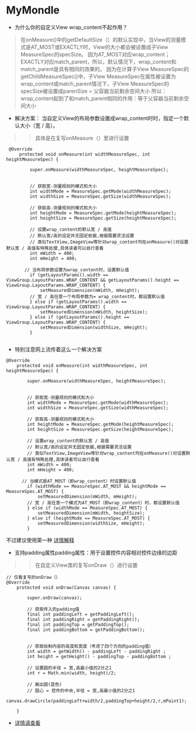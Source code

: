 # MyMondle
* 为什么你的自定义View wrap_content不起作用？ 
 >在onMeasure()中的getDefaultSize（）的默认实现中，当View的测量模式是AT_MOST或EXACTLY时，View的大小都会被设置成子View MeasureSpec的specSize。
 因为AT_MOST对应wrap_content；EXACTLY对应match_parent，所以，默认情况下，wrap_content和match_parent是具有相同的效果的。
 因为在计算子View MeasureSpec的getChildMeasureSpec()中，子View MeasureSpec在属性被设置为wrap_content或match_parent情况下，子View MeasureSpec的specSize被设置成parenSize = 父容器当前剩余空间大小
 所以：wrap_content起到了和match_parent相同的作用：等于父容器当前剩余空间大小
* 解决方案：
当自定义View的布局参数设置成wrap_content时时，指定一个默认大小（宽 / 高）。
>>具体是在复写onMeasure（）里进行设置

~~~
 @Override
     protected void onMeasure(int widthMeasureSpec, int heightMeasureSpec) {
 
         super.onMeasure(widthMeasureSpec, heightMeasureSpec);
 
 
         // 获取宽-测量规则的模式和大小
         int widthMode = MeasureSpec.getMode(widthMeasureSpec);
         int widthSize = MeasureSpec.getSize(widthMeasureSpec);
 
         // 获取高-测量规则的模式和大小
         int heightMode = MeasureSpec.getMode(heightMeasureSpec);
         int heightSize = MeasureSpec.getSize(heightMeasureSpec);
 
         // 设置wrap_content的默认宽 / 高值
         // 默认宽/高的设定并无固定依据,根据需要灵活设置
         // 类似TextView,ImageView等针对wrap_content均在onMeasure()对设置默认宽 / 高值有特殊处理,具体读者可以自行查看
         int mWidth = 400;
         int mHeight = 400;
 
       // 当布局参数设置为wrap_content时，设置默认值
         if (getLayoutParams().width == ViewGroup.LayoutParams.WRAP_CONTENT && getLayoutParams().height == ViewGroup.LayoutParams.WRAP_CONTENT) {
             setMeasuredDimension(mWidth, mHeight);
         // 宽 / 高任意一个布局参数为= wrap_content时，都设置默认值
         } else if (getLayoutParams().width == ViewGroup.LayoutParams.WRAP_CONTENT) {
             setMeasuredDimension(mWidth, heightSize);
         } else if (getLayoutParams().height == ViewGroup.LayoutParams.WRAP_CONTENT) {
             setMeasuredDimension(widthSize, mHeight);
         }
 
~~~
* 特别注意网上流传着这么一个解决方案
~~~
@Override
    protected void onMeasure(int widthMeasureSpec, int heightMeasureSpec) {

        super.onMeasure(widthMeasureSpec, heightMeasureSpec);


        // 获取宽-测量规则的模式和大小
        int widthMode = MeasureSpec.getMode(widthMeasureSpec);
        int widthSize = MeasureSpec.getSize(widthMeasureSpec);

        // 获取高-测量规则的模式和大小
        int heightMode = MeasureSpec.getMode(heightMeasureSpec);
        int heightSize = MeasureSpec.getSize(heightMeasureSpec);

        // 设置wrap_content的默认宽 / 高值
        // 默认宽/高的设定并无固定依据,根据需要灵活设置
        // 类似TextView,ImageView等针对wrap_content均在onMeasure()对设置默认宽 / 高值有特殊处理,具体读者可以自行查看
        int mWidth = 400;
        int mHeight = 400;

      // 当模式是AT_MOST（即wrap_content）时设置默认值
        if (widthMode == MeasureSpec.AT_MOST && heightMode == MeasureSpec.AT_MOST) {
            setMeasuredDimension(mWidth, mHeight);
        // 宽 / 高任意一个模式为AT_MOST（即wrap_content）时，都设置默认值
        } else if (widthMode == MeasureSpec.AT_MOST) {
            setMeasuredDimension(mWidth, heightSize);
        } else if (heightMode == MeasureSpec.AT_MOST) {
            setMeasuredDimension(widthSize, mHeight);
        }

~~~
不过建议使用第一种
[详情解释](https://www.jianshu.com/p/ca118d704b5e)
* 支持padding属性padding属性：用于设置控件内容相对控件边缘的边距
>>在自定义View类的复写onDraw（）进行设置
~~~
// 仅看复写的onDraw（）
@Override
    protected void onDraw(Canvas canvas) {

        super.onDraw(canvas);

        // 获取传入的padding值
        final int paddingLeft = getPaddingLeft();
        final int paddingRight = getPaddingRight();
        final int paddingTop = getPaddingTop();
        final int paddingBottom = getPaddingBottom();


        // 获取绘制内容的高度和宽度（考虑了四个方向的padding值）
        int width = getWidth() - paddingLeft - paddingRight ;
        int height = getHeight() - paddingTop - paddingBottom ;

        // 设置圆的半径 = 宽,高最小值的2分之1
        int r = Math.min(width, height)/2;

        // 画出圆(蓝色)
        // 圆心 = 控件的中央,半径 = 宽,高最小值的2分之1
        canvas.drawCircle(paddingLeft+width/2,paddingTop+height/2,r,mPaint1);

    }

~~~
* [详情请查看](https://www.jianshu.com/p/e9d8420b1b9c)